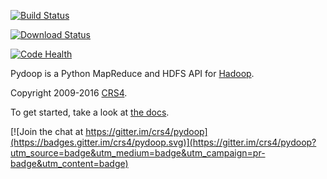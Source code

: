 [![Build Status](https://travis-ci.org/crs4/pydoop.png)](https://travis-ci.org/crs4/pydoop)

[![Download Status](https://img.shields.io/pypi/dm/pydoop.svg)](https://pypi.python.org/pypi/pydoop)

[![Code Health](https://landscape.io/github/crs4/pydoop/develop/landscape.svg?style=flat)](https://landscape.io/github/crs4/pydoop/develop)

Pydoop is a Python MapReduce and HDFS API for
[Hadoop](http://hadoop.apache.org/).

Copyright 2009-2016 [CRS4](http://www.crs4.it/).

To get started, take a look at [the docs](http://crs4.github.io/pydoop/).


[![Join the chat at https://gitter.im/crs4/pydoop](https://badges.gitter.im/crs4/pydoop.svg)](https://gitter.im/crs4/pydoop?utm_source=badge&utm_medium=badge&utm_campaign=pr-badge&utm_content=badge)